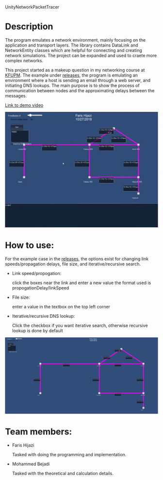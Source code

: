 UnityNetworkPacketTracer

# Description
The program emulates a network environment, mainly focusing on the application and transport layers.
The library contains DataLink and NetworkEntity classes which are helpful for connecting and creating network simulations.
The project can be expanded and used to craete more complex networks.

This project started as a makeup question in my networking course at [KFUPM](http://www.kfupm.edu.sa/Default.aspx).
The example under [releases](https://github.com/buzamahmooza/UnityNetworkPacketTracer/releases), the program is emulating an environment where a host is sending an email through a web server, and initiating DNS lookups.
The main purpose is to show the process of communication between nodes and the approximating delays between the messages.

[Link to demo video](https://www.youtube.com/watch?v=OFGy0-Qt96c)

<img src="Screenshots/UnityNetworkPacketTracer%20recording%20fullscreen.gif" alt="General Screenshot"/>


# How to use:
For the example case in the [releases](https://github.com/buzamahmooza/UnityNetworkPacketTracer/releases), the options exist for changing link speeds/propagation delays, file size, and iterative/recursive search.
- Link speed/propogation:

  click the boxes near the link and enter a new value the format used is propogationDelay/linkSpeed
- File size:
  
  enter a value in the textbox on the top left corner
- Iterative/recursive DNS lookup:
  
  Click the checkbox if you want iterative search, otherwise recursive lookup is done by default

<img src="Screenshots/MakeupScreenshot.png" alt="General Screenshot" />


# Team members:
- Faris Hijazi

  Tasked with doing the programming and implementation.
- Mohammed Bejadi

  Tasked with the theoretical and calculation details.
